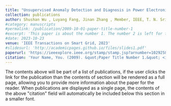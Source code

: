 ```yaml
---
title: "Unsupervised Anomaly Detection and Diagnosis in Power Electronic Networks: Informative Leverage and Multivariate Functional Clustering Approaches"
collection: publications
author: Shushan Wu , Luyang Fang, Jinan Zhang , Member, IEEE, T. N. Sriram, Stephen J. Coshatt, Feraidoon Zahiri, Alan Mantooth , Fellow, IEEE, Jin Ye , Senior Member, IEEE, Wenxuan Zhong, Ping Ma, and WenZhan Song
#category: manuscripts
#permalink: /publication/2009-10-01-paper-title-number-1
#excerpt: 'This paper is about the number 1. The number 2 is left for future work.'
#date: 2023-10-23
venue: 'IEEE Transactions on Smart Grid, 2023'
#slidesurl: 'http://academicpages.github.io/files/slides1.pdf'
paperurl: 'https://ieeexplore.ieee.org/stamp/stamp.jsp?arnumber=10292588'
citation: 'Your Name, You. (2009). &quot;Paper Title Number 1.&quot; <i>Journal 1</i>. 1(1).'
---
```


The contents above will be part of a list of publications, if the user clicks the link for the publication than the contents of section will be rendered as a full page, allowing you to provide more information about the paper for the reader. When publications are displayed as a single page, the contents of the above "citation" field will automatically be included below this section in a smaller font.
